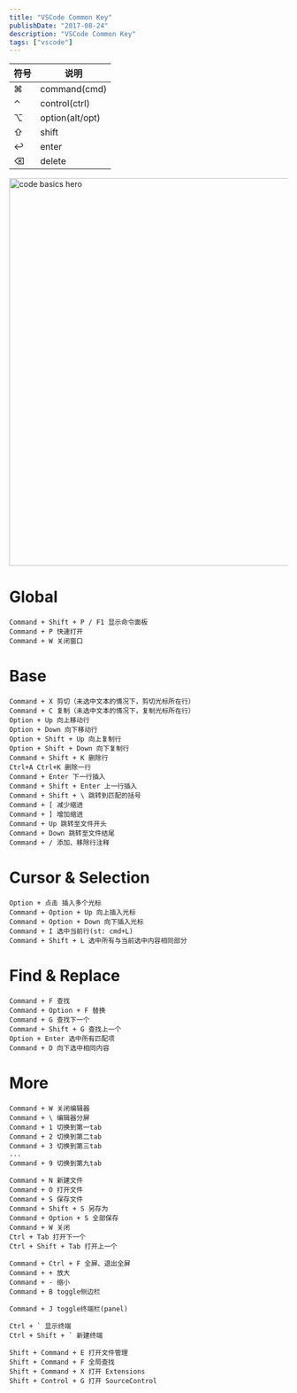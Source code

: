 ```yaml
---
title: "VSCode Common Key"
publishDate: "2017-08-24"
description: "VSCode Common Key"
tags: ["vscode"]
---
```


| 符号   | 说明              |
| ---- | --------------- |
| ⌘    | command(cmd)    |
| ⌃    | control(ctrl)   |
| ⌥    | option(alt/opt) |
| ⇧    | shift           |
| ↩    | enter           |
| ⌫    | delete          |


<img src="https://code.visualstudio.com/assets/docs/getstarted/userinterface/hero.png" alt="code basics hero" width="700">


# Global

```
Command + Shift + P / F1 显示命令面板
Command + P 快速打开
Command + W 关闭窗口
```


# Base

```
Command + X 剪切（未选中文本的情况下，剪切光标所在行）
Command + C 复制（未选中文本的情况下，复制光标所在行）
Option + Up 向上移动行
Option + Down 向下移动行
Option + Shift + Up 向上复制行
Option + Shift + Down 向下复制行
Command + Shift + K 删除行
Ctrl+A Ctrl+K 删除一行
Command + Enter 下一行插入
Command + Shift + Enter 上一行插入
Command + Shift + \ 跳转到匹配的括号
Command + [ 减少缩进
Command + ] 增加缩进
Command + Up 跳转至文件开头
Command + Down 跳转至文件结尾
Command + / 添加、移除行注释
```


# Cursor & Selection

```
Option + 点击 插入多个光标
Command + Option + Up 向上插入光标
Command + Option + Down 向下插入光标
Command + I 选中当前行(st: cmd+L)
Command + Shift + L 选中所有与当前选中内容相同部分
```


# Find & Replace

```
Command + F 查找
Command + Option + F 替换
Command + G 查找下一个
Command + Shift + G 查找上一个
Option + Enter 选中所有匹配项
Command + D 向下选中相同内容
```


# More

```
Command + W 关闭编辑器
Command + \ 编辑器分屏
Command + 1 切换到第一tab
Command + 2 切换到第二tab
Command + 3 切换到第三tab
...
Command + 9 切换到第九tab

Command + N 新建文件
Command + O 打开文件
Command + S 保存文件
Command + Shift + S 另存为
Command + Option + S 全部保存
Command + W 关闭
Ctrl + Tab 打开下一个
Ctrl + Shift + Tab 打开上一个

Command + Ctrl + F 全屏、退出全屏
Command + + 放大
Command + - 缩小
Command + B toggle侧边栏

Command + J toggle终端栏(panel)

Ctrl + ` 显示终端
Ctrl + Shift + ` 新建终端

Shift + Command + E 打开文件管理
Shift + Command + F 全局查找
Shift + Command + X 打开 Extensions
Shift + Control + G 打开 SourceControl
```


